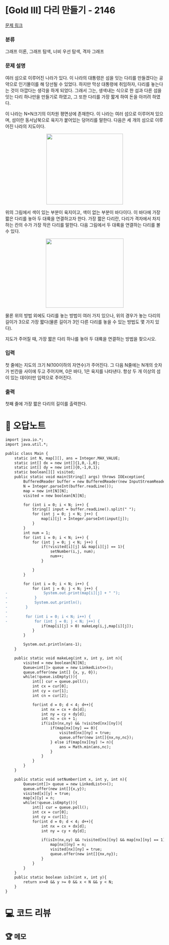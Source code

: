 # [Gold III] 다리 만들기 - 2146 

[문제 링크](https://www.acmicpc.net/problem/2146) 

### 분류

그래프 이론, 그래프 탐색, 너비 우선 탐색, 격자 그래프

### 문제 설명

<p>여러 섬으로 이루어진 나라가 있다. 이 나라의 대통령은 섬을 잇는 다리를 만들겠다는 공약으로 인기몰이를 해 당선될 수 있었다. 하지만 막상 대통령에 취임하자, 다리를 놓는다는 것이 아깝다는 생각을 하게 되었다. 그래서 그는, 생색내는 식으로 한 섬과 다른 섬을 잇는 다리 하나만을 만들기로 하였고, 그 또한 다리를 가장 짧게 하여 돈을 아끼려 하였다.</p>

<p>이 나라는 N×N크기의 이차원 평면상에 존재한다. 이 나라는 여러 섬으로 이루어져 있으며, 섬이란 동서남북으로 육지가 붙어있는 덩어리를 말한다. 다음은 세 개의 섬으로 이루어진 나라의 지도이다.</p>

<p style="text-align: center;"><img alt="" height="225" src="https://onlinejudgeimages.s3-ap-northeast-1.amazonaws.com/JudgeOnline/upload/201008/bri.PNG" width="243"></p>

<p>위의 그림에서 색이 있는 부분이 육지이고, 색이 없는 부분이 바다이다. 이 바다에 가장 짧은 다리를 놓아 두 대륙을 연결하고자 한다. 가장 짧은 다리란, 다리가 격자에서 차지하는 칸의 수가 가장 작은 다리를 말한다. 다음 그림에서 두 대륙을 연결하는 다리를 볼 수 있다.</p>

<p style="text-align: center;"><img alt="" height="220" src="https://onlinejudgeimages.s3-ap-northeast-1.amazonaws.com/JudgeOnline/upload/201008/b2.PNG" width="247"></p>

<p>물론 위의 방법 외에도 다리를 놓는 방법이 여러 가지 있으나, 위의 경우가 놓는 다리의 길이가 3으로 가장 짧다(물론 길이가 3인 다른 다리를 놓을 수 있는 방법도 몇 가지 있다).</p>

<p>지도가 주어질 때, 가장 짧은 다리 하나를 놓아 두 대륙을 연결하는 방법을 찾으시오.</p>

### 입력 

 <p>첫 줄에는 지도의 크기 N(100이하의 자연수)가 주어진다. 그 다음 N줄에는 N개의 숫자가 빈칸을 사이에 두고 주어지며, 0은 바다, 1은 육지를 나타낸다. 항상 두 개 이상의 섬이 있는 데이터만 입력으로 주어진다.</p>

### 출력 

 <p>첫째 줄에 가장 짧은 다리의 길이를 출력한다.</p>



#  🚀  오답노트 

```diff
import java.io.*;
import java.util.*;

public class Main {
    static int N, map[][], ans = Integer.MAX_VALUE;
    static int[] dx = new int[]{1,0,-1,0};
    static int[] dy = new int[]{0,-1,0,1};
    static boolean[][] visited;
    public static void main(String[] args) throws IOException{
        BufferedReader buffer = new BufferedReader(new InputStreamReader(System.in));
        N = Integer.parseInt(buffer.readLine());
        map = new int[N][N];
        visited = new boolean[N][N];

        for (int i = 0; i < N; i++) {
            String[] input = buffer.readLine().split(" ");
            for (int j = 0; j < N; j++) {
                map[i][j] = Integer.parseInt(input[j]);
            }
        }
        int num = 1;
        for (int i = 0; i < N; i++) {
            for (int j = 0; j < N; j++) {
                if(!visited[i][j] && map[i][j] == 1){
                    setNumber(i,j, num);
                    num++;
                }

            }
        }

        for (int i = 0; i < N; i++) {
            for (int j = 0; j < N; j++) {
-                System.out.print(map[i][j] + " ");
-            }
-            System.out.println();
-        }
-
-        for (int i = 0; i < N; i++) {
-            for (int j = 0; j < N; j++) {
                if(map[i][j] > 0) makeLeg(i,j,map[i][j]);
            }
        }

        System.out.println(ans-1);
    }

    public static void makeLeg(int x, int y, int n){
        visited = new boolean[N][N];
        Queue<int[]> queue = new LinkedList<>();
        queue.offer(new int[] {x, y, 0});
        while(!queue.isEmpty()){
            int[] cur = queue.poll();
            int cx = cur[0];
            int cy = cur[1];
            int cn = cur[2];

            for(int d = 0; d < 4; d++){
                int nx = cx + dx[d];
                int ny = cy + dy[d];
                int nc = cn + 1;
                if(isIn(nx,ny) && !visited[nx][ny]){
                    if(map[nx][ny] == 0){
                        visited[nx][ny] = true;
                        queue.offer(new int[]{nx,ny,nc});
                    } else if(map[nx][ny] != n){
                        ans = Math.min(ans,nc);
                    }
                }
            }
        }
    }

    public static void setNumber(int x, int y, int n){
        Queue<int[]> queue = new LinkedList<>();
        queue.offer(new int[]{x,y});
        visited[x][y] = true;
        map[x][y] = n;
        while(!queue.isEmpty()){
            int[] cur = queue.poll();
            int cx = cur[0];
            int cy = cur[1];
            for(int d = 0; d < 4; d++){
                int nx = cx + dx[d];
                int ny = cy + dy[d];

                if(isIn(nx,ny) && !visited[nx][ny] && map[nx][ny] == 1){
                    map[nx][ny] = n;
                    visited[nx][ny] = true;
                    queue.offer(new int[]{nx,ny});
                }
            }
        }
    }
    public static boolean isIn(int x, int y){
        return x>=0 && y >= 0 && x < N && y < N;
    }
}

```

# 💻 코드 리뷰




 ## 🏆 메모 

